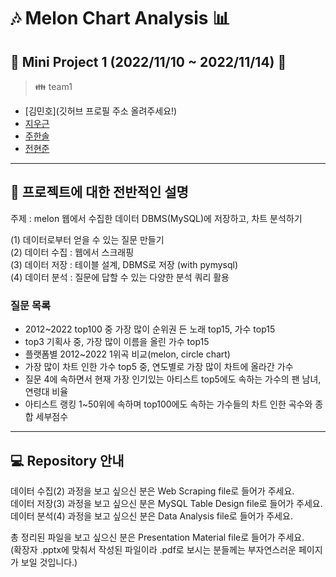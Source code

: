 # :notes: Melon Chart Analysis :bar_chart:
## :bookmark_tabs: Mini Project 1 (2022/11/10 ~ 2022/11/14) :date:


> :family: team1
- [김민호](깃허브 프로필 주소 올려주세요!)
- [지우근](https://github.com/UGeunJi)
- [주한솔](https://github.com/zzoall)
- [전현준](https://github.com/Hjun96)

---

## :scroll: 프로젝트에 대한 전반적인 설명

주제 : melon 웹에서 수집한 데이터 DBMS(MySQL)에 저장하고, 차트 분석하기

(1) 데이터로부터 얻을 수 있는 질문 만들기 <br>
(2) 데이터 수집 : 웹에서 스크래핑 <br>
(3) 데이터 저장 : 테이블 설계, DBMS로 저장 (with pymysql)  <br>
(4) 데이터 분석 : 질문에 답할 수 있는 다양한 분석 쿼리 활용   <br>

### 질문 목록

- 2012~2022 top100 중 가장 많이 순위권 든 노래 top15, 가수 top15
- top3 기획사 중, 가장 많이 이름을 올린 가수 top15
- 플랫폼별 2012~2022 1위곡 비교(melon, circle chart)
- 가장 많이 차트 인한 가수 top5 중, 연도별로 가장 많이 차트에 올라간 가수
- 질문 4에 속하면서 현재 가장 인기있는 아티스트 top5에도 속하는 가수의 팬 남녀, 연령대 비율
- 아티스트 랭킹 1~50위에 속하며 top100에도 속하는 가수들의 차트 인한 곡수와 종합 세부점수


---

## :computer: Repository 안내

데이터 수집(2) 과정을 보고 싶으신 분은 Web Scraping file로 들어가 주세요. <br>
데이터 저장(3) 과정을 보고 싶으신 분은 MySQL Table Design file로 들어가 주세요. <br>
데이터 분석(4) 과정을 보고 싶으신 분은 Data Analysis file로 들어가 주세요. <br>

총 정리된 파일을 보고 싶으신 분은 Presentation Material file로 들어가 주세요. <br>
(확장자 .pptx에 맞춰서 작성된 파일이라 .pdf로 보시는 분들께는 부자연스러운 페이지가 보일 것입니다.)
